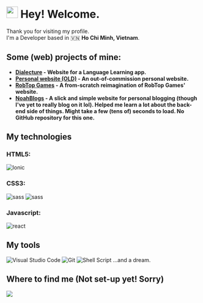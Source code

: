 <h1><img src="https://github.com/hoangnamdev/hoangnamdev/assets/125788036/3f9dd30f-65eb-4acf-af5a-39f04fb20520" width="30"/> Hey! Welcome.</h1>

Thank you for visiting my profile.  
I'm a Developer based in 🇻🇳 **Ho Chi Minh, Vietnam**.

## Some (web) projects of mine:
- <b><a href="https://github.com/hoangnamdev/Dialecture">Dialecture</a> - Website for a Language Learning app.</b>
- <b><a href="https://github.com/hoangnamdev/personal-website">Personal website (OLD)</a> - An out-of-commission personal website.</b>
- <b><a href="https://github.com/hoangnamdev/RobTopGames-website">RobTop Games</a> - A from-scratch reimagination of RobTop Games' website.</b>
- <b><a href="https://noahblogs.onrender.com/">NoahBlogs</a> - A slick and simple website for personal blogging (though I've yet to really blog on it lol). Helped me learn a lot about the back-end side of things. Might take a few (tens of) seconds to load. No GitHub repository for this one.</b>



## My technologies
### HTML5:
<p>
  <img alt="Ionic" src="https://img.shields.io/badge/Ionic-%233880FF.svg?style=for-the-badge&logo=Ionic&logoColor=white"/>
</p>

### CSS3:
<p>
  <img alt="sass" src="https://img.shields.io/badge/SASS-hotpink.svg?style=for-the-badge&logo=SASS&logoColor=white"/>
  <img alt="sass" src="https://img.shields.io/badge/tailwindcss-%2338B2AC.svg?style=for-the-badge&logo=tailwind-css&logoColor=white"/>
</p>

### Javascript: 
<p>
  <img alt="react" src="https://img.shields.io/badge/react-%2320232a.svg?style=for-the-badge&logo=react&logoColor=%2361DAFB"/>
</p>

## My tools
<p>
  <img alt="Visual Studio Code" src="https://img.shields.io/badge/Visual%20Studio%20Code-0078d7.svg?style=for-the-badge&logo=visual-studio-code&logoColor=white" />  
  <img alt="Git" src="https://img.shields.io/badge/git-%23F05033.svg?style=for-the-badge&logo=git&logoColor=white" />  
  <img alt="Shell Script" src="https://img.shields.io/badge/shell_script-%23121011.svg?style=for-the-badge&logo=gnu-bash&logoColor=white"/>
  ...and a dream.
</p>

## Where to find me (Not set-up yet! Sorry)
<p>
  <img src="https://img.shields.io/badge/My%20Portfolio-%23000000.svg?style=for-the-badge&logo=firefox&logoColor=#FF7139" />
</p>
